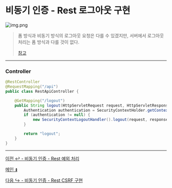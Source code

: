# 비동기 인증 - Rest 로그아웃 구현

![img.png](img.png)

> 폼 방식과 비동기 방식의 로그아웃 요청은 다를 수 있겠지만, 서버에서 로그아웃 처리는 폼 방식과 다를 것이 없다.
> 
> [참고](https://github.com/genesis12345678/TIL/blob/main/Spring/security/security/Projects/%ED%9A%8C%EC%9B%90_%EC%9D%B8%EC%A6%9D_%EC%8B%9C%EC%8A%A4%ED%85%9C/Logout/Main.md)

---

### Controller

```java
@RestController
@RequestMapping("/api")
public class RestApiController {

    @GetMapping("/logout")
    public String logout(HttpServletRequest request, HttpServletResponse response) {
        Authentication authentication = SecurityContextHolder.getContextHolderStrategy().getContext().getAuthentication();
        if (authentication != null) {
            new SecurityContextLogoutHandler().logout(request, response, authentication);
        }

        return "logout";
    }
}
```

---

[이전 ↩️ - 비동기 인증 - Rest 예외 처리](https://github.com/genesis12345678/TIL/blob/main/Spring/security/security/Projects/%EB%B9%84%EB%8F%99%EA%B8%B0_%EC%9D%B8%EC%A6%9D/%EC%98%88%EC%99%B8%EC%B2%98%EB%A6%AC/Main.md)

[메인 ⏫](https://github.com/genesis12345678/TIL/blob/main/Spring/security/security/main.md)

[다음 ↪️ - 비동기 인증 - Rest CSRF 구현](https://github.com/genesis12345678/TIL/blob/main/Spring/security/security/Projects/%EB%B9%84%EB%8F%99%EA%B8%B0_%EC%9D%B8%EC%A6%9D/CSRF/Main.md)